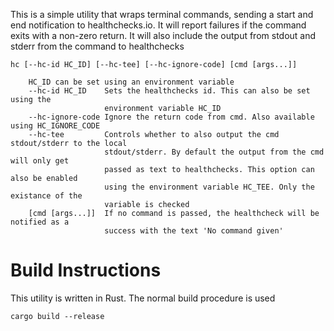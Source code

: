This is a simple utility that wraps terminal commands, sending a start and end
notification to healthchecks.io. It will report failures if the command exits
with a non-zero return. It will also include the output from stdout and stderr
from the command to healthchecks

```
hc [--hc-id HC_ID] [--hc-tee] [--hc-ignore-code] [cmd [args...]]
    
    HC_ID can be set using an environment variable
    --hc-id HC_ID    Sets the healthchecks id. This can also be set using the
                     environment variable HC_ID
    --hc-ignore-code Ignore the return code from cmd. Also available using HC_IGNORE_CODE
    --hc-tee         Controls whether to also output the cmd stdout/stderr to the local
                     stdout/stderr. By default the output from the cmd will only get
                     passed as text to healthchecks. This option can also be enabled
                     using the environment variable HC_TEE. Only the existance of the 
                     variable is checked
    [cmd [args...]]  If no command is passed, the healthcheck will be notified as a 
                     success with the text 'No command given'
```

# Build Instructions

This utility is written in Rust. The normal build procedure is used

```
cargo build --release
```
